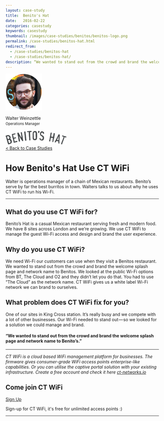 ```yaml
---
layout: case-study
title:  Benito's Hat
date:   2016-02-22
categories: casestudy
keywords: casestudy
thumbnail: /images/case-studies/benitos/benitos-logo.png
permalink: /case-studies/benitos-hat.html
redirect_from:
  - /case-studies/benitos-hat
  - /case-studies/benitos-hat/
description: “We wanted to stand out from the crowd and brand the welcome splash page and network name to Benito’s.”
---
```


<div class="mdl-grid">
<div class="case-study-side mdl-cell mdl-cell--3-col mdl-cell--8-col-tablet mdl-cell--4-col-phone mdl-typography--text-center mdl-shadow--1dp">
<img class="cs-portrait text-center" src="/images/case-studies/benitos/benitos-walter.png" width="120px">
<p>Walter Weinzettle <br> <small>Operations Manager</small></p>
<img src="/images/case-studies/benitos/benitos-logo.png" width="200px">
</div>

<div class="case-study-post mdl-cell mdl-cell--9-col mdl-shadow--1dp">
<a href="/casestudies/">< Back to Case Studies</a>
<h1>How Benito's Hat Use CT WiFi</h1>
<p>Walter is operations manager of a chain of Mexican restaurants. Benito’s serve by far the best burritos in town. Walters talks to us about why he uses CT WiFi to run his Wi-Fi.</p>
<hr>
<h2>What do you use CT WiFi for?</h2>
<p>Benito’s Hat is a casual Mexican restaurant serving fresh and modern food. We have 8 sites across London and we’re growing. We use CT WiFi to manage the guest Wi-Fi access and design and brand the user experience.</p>
<h2>Why do you use CT WiFi?</h2>
<p>We need Wi-Fi our customers can use when they visit a Benitos restaurant. We wanted to stand out from the crowd and brand the welcome splash page and network name to Benitos. We looked at the public Wi-Fi options from BT, The Cloud and O2 and they didn’t let you do that. You had to use “The Cloud” as the network name. CT WiFi gives us a white label Wi-Fi network we can brand to ourselves.</p>
<h2>What problem does CT WiFi fix for you?</h2>
<p>One of our sites in King Cross station. It’s really busy and we compete with a lot of other businesses. Our Wi-Fi needed to stand out — so we looked for a solution we could manage and brand.</p>
<div class="mdl-typography--text-center">
<h4>“We wanted to stand out from the crowd and brand the welcome splash page and network name to Benito’s.”</h4>
</div>

<hr>
<div class="mdl-typography--text-center">
<p><i>CT WiFi is a cloud based WiFi management platform for businesses. The firmware gives consumer-grade WiFi access points enterprise-like capabilities. Or you can utilise the captive portal solution with your existing infrastructure. Create a free account and check it here <a href="https://ct-networks.io">ct-networks.io</a></i></p>
<div class="mdl-typography--text-center">
<h2>Come join CT WiFi</h2>
<a href="https://my.ctapp.io/#/create" class="button success dst">Sign Up</a><br>
<p>Sign-up for CT WiFi, it's free for unlimited access points :)</p>
</div>
<hr>
</div>
</div>
</div>
